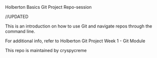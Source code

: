 Holberton Basics Git Project Repo-session 

//UPDATED

This is an introduction on how to use Git and navigate repos through the command line. 

For additional info, refer to Holberton Git Project Week 1 - Git Module 

This repo is maintained by cryspycreme
